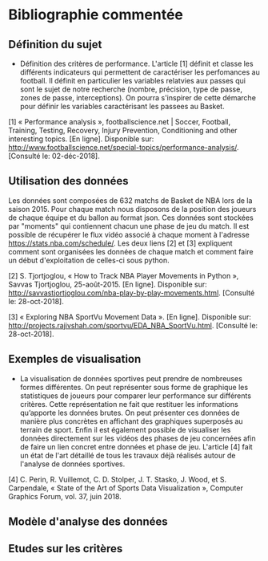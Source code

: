# Bibliographie commentée

## Définition du sujet 

- Définition des critères de performance. L'article [1] définit et classe les différents indicateurs qui permettent de caractériser les perfomances au football. Il définit en particulier les variables relatvies aux passes qui sont le sujet de notre recherche (nombre, précision, type de passe, zones de passe, interceptions). On pourra s'inspirer de cette démarche pour définir les variables caractérisant les passees au Basket. 

[1] « Performance analysis », footballscience.net | Soccer, Football, Training, Testing, Recovery, Injury Prevention, Conditioning and other interesting topics. [En ligne]. Disponible sur: http://www.footballscience.net/special-topics/performance-analysis/. [Consulté le: 02-déc-2018].

## Utilisation des données

Les données sont composées de 632 matchs de Basket de NBA lors de la saison 2015. Pour chaque match nous disposons de la position des joueurs de chaque équipe et du ballon au format json. Ces données sont stockées par "moments" qui contiennent chacun une phase de jeu du match. Il est possible de récupérer le flux vidéo associé à chaque moment à l'adresse https://stats.nba.com/schedule/.
Les deux liens [2] et [3] expliquent comment sont organisées les données de chaque match et comment faire un début d'exploitation de celles-ci sous python.

[2]	S. Tjortjoglou, « How to Track NBA Player Movements in Python », Savvas Tjortjoglou, 25-août-2015. [En ligne]. Disponible sur: http://savvastjortjoglou.com/nba-play-by-play-movements.html. [Consulté le: 28-oct-2018].

[3]	« Exploring NBA SportVu Movement Data ». [En ligne]. Disponible sur: http://projects.rajivshah.com/sportvu/EDA_NBA_SportVu.html. [Consulté le: 28-oct-2018].

## Exemples de visualisation

- La visualisation de données sportives peut prendre de nombreuses formes différentes. On peut représenter sous forme de graphique les statistiques de joueurs pour comparer leur performance sur différents critères. Cette représentation ne fait que restituer les informations qu’apporte les données brutes. On peut présenter ces données de manière plus concrètes en affichant des graphiques superposés au terrain de sport. Enfin il est également possible de visualiser les données directement sur les vidéos des phases de jeu concernées afin de faire un lien concret entre données et phase de jeu. L'article [4] fait un état de l'art détaillé de tous les travaux déjà réalisés autour de l'analyse de données sportives. 

[4] C. Perin, R. Vuillemot, C. D. Stolper, J. T. Stasko, J. Wood, et S. Carpendale, « State of the Art of Sports Data Visualization », Computer Graphics Forum, vol. 37, juin 2018.

## Modèle d'analyse des données






## Etudes sur les critères


